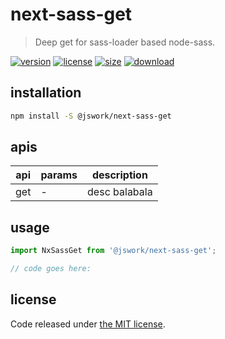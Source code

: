 # next-sass-get
> Deep get for sass-loader based node-sass.

[![version][version-image]][version-url]
[![license][license-image]][license-url]
[![size][size-image]][size-url]
[![download][download-image]][download-url]

## installation
```bash
npm install -S @jswork/next-sass-get
```

## apis
| api | params | description   |
|-----|--------|---------------|
| get | -      | desc balabala |

## usage
```js
import NxSassGet from '@jswork/next-sass-get';

// code goes here:
```

## license
Code released under [the MIT license](https://github.com/afeiship/next-sass-get/blob/master/LICENSE.txt).

[version-image]: https://img.shields.io/npm/v/@jswork/next-sass-get
[version-url]: https://npmjs.org/package/@jswork/next-sass-get

[license-image]: https://img.shields.io/npm/l/@jswork/next-sass-get
[license-url]: https://github.com/afeiship/next-sass-get/blob/master/LICENSE.txt

[size-image]: https://img.shields.io/bundlephobia/minzip/@jswork/next-sass-get
[size-url]: https://github.com/afeiship/next-sass-get/blob/master/dist/next-sass-get.min.js

[download-image]: https://img.shields.io/npm/dm/@jswork/next-sass-get
[download-url]: https://www.npmjs.com/package/@jswork/next-sass-get
